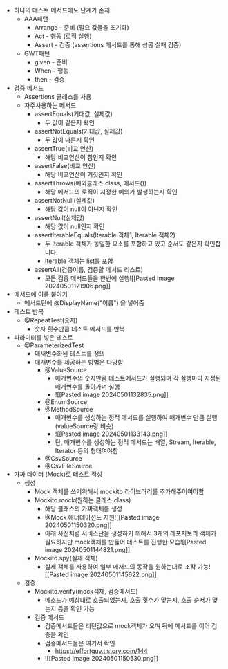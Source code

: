 - 하나의 테스트 메서드에도 단계가 존재
	- AAA패턴
		- Arrange - 준비 (필요 값들을 초기화)
		- Act - 행동 (로직 실행)
		- Assert - 검증 (assertions 메서드를 통해 성공 실패 검증)
	- GWT패턴
		- given - 준비
		- When - 행동
		- then - 검증
- 검증 메서드
	- Assertions 클래스를 사용
	- 자주사용하는 메서드
		- assertEquals(기대값, 실제값)
			- 두 값이 같은지 확인
		- assertNotEquals(기대값, 실제값)
			- 두 값이 다른지 확인
		- assertTrue(비교 연산)
			- 해당 비교연산이 참인지 확인
		- assertFalse(비교 연산)
			- 해당 비교연산이 거짓인지 확인
		-  assertThrows(예외클래스.class, 메서드())
			- 해당 메서드의 로직이 지정한 예외가 발생하는지 확인
		- assertNotNull(실제값)
			- 해당 값이 null이 아닌지 확인
		- assertNull(실제값)
			- 해당 값이 null인지 확인
		- assertIterableEquals(Iterable 객체1, Iterable 객체2)
			- 두 Iterable 객체가 동일한 요소를 포함하고 있고 순서도 같은지 확인합니다.
			- Iterable 객체는 list를 포함
		- assertAll(검증이름, 검증할 메서드 리스트)
			- 모든 검증 메서드들을 한번에 실행![[Pasted image 20240501121906.png]]
- 메서드에 이름 붙이기
	- 메서드단에 @DisplayName("이름") 을 넣어줌
- 테스트 반복
	- @RepeatTest(숫자)
		- 숫자 횟수만큼 테스트 메서드를 반복
- 파라미터를 넣은 테스트
	- @ParameterizedTest
		- 매새변수화된 테스트를 정의
		- 매개변수를 제공하는 방법은 다양함
			- @ValueSource
				- 매개변수의 숫자만큼 테스트메서드가 실행되며 각 실행마다 지정된 매개변수를 돌아가며 실행
				- ![[Pasted image 20240501132835.png]]
			- @EnumSource
			- @MethodSource
				- 매개변수를 생성하는 정적 메서드를 실행하여 매개변수 만큼 실행 (valueSource랑 비슷)
				- ![[Pasted image 20240501133143.png]]
				- 단, 매개변수를 생성하는 정적 메서드는 배열, Stream, Iterable, Iterator 등의 형태여야함
			- @CsvSource
			- @CsvFileSource
- 가짜 데이터 (Mock)로 테스트 작성
	- 생성
		- Mock 객체를 쓰기위해서 mockito 라이브러리를 추가해주어여야함
		- Mockito.mock(원하는 클래스.class)
			- 해당 클래스의 가짜객체를 생성
			- @Mock 애너테이션도 지원![[Pasted image 20240501150320.png]]
			- 아래 사진처럼 서비스단을 생성하기 위해서 3개의 레포지토리 객체가 필요하지만 mock객체를 만들어 테스트를 진행한 모습![[Pasted image 20240501144821.png]]
		- Mockito.spy(실제 객체)
			- 실제 객체를 사용하여 일부 메서드의 동작을 원하는대로 조작 가능![[Pasted image 20240501145622.png]]
	- 검증
		- Mockito.verify(mock객체, 검증메서드)
			- 메소드가 예상대로 호출되었는지, 호출 횟수가 맞는지, 호출 순서가 맞는지 등을 확인 가능
		- 검증 메서드
			- 검증메서드들은 리턴값으로 mock객체가 오며 뒤에 메서드를 이어 검증을 확인
			- 검증메서드들은 여기서 확인
				- https://effortguy.tistory.com/144
			- ![[Pasted image 20240501150530.png]]


